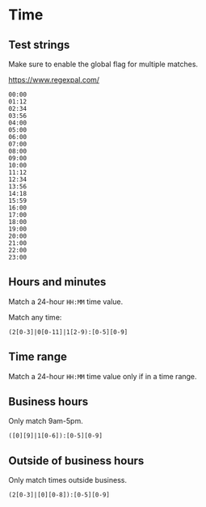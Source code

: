 # Time


## Test strings

Make sure to enable the global flag for multiple matches.

https://www.regexpal.com/

```
00:00
01:12
02:34
03:56
04:00
05:00
06:00
07:00
08:00
09:00
10:00
11:12
12:34
13:56
14:18
15:59
16:00
17:00
18:00
19:00
20:00
21:00
22:00
23:00
```


## Hours and minutes

Match a 24-hour `HH:MM` time value.

Match any time:

```regex
(2[0-3]|0[0-11]|1[2-9):[0-5][0-9]
```

## Time range

Match a 24-hour `HH:MM` time value only if in a time range.

## Business hours

Only match 9am-5pm.

```regex
([0][9]|1[0-6]):[0-5][0-9]
```

## Outside of business hours

Only match times outside business.

```regex
(2[0-3]|[0][0-8]):[0-5][0-9]
```
